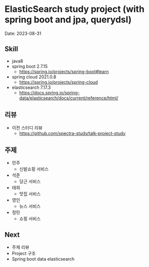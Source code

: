 # ElasticSearch study project (with spring boot and jpa, querydsl)

Date: 2023-08-31

## Skill

- java8
- spring boot 2.7.15
  - https://spring.io/projects/spring-boot#learn
- spring cloud 2021.0.8
  - https://spring.io/projects/spring-cloud
- elasticsearch 7.17.3
  - https://docs.spring.io/spring-data/elasticsearch/docs/current/reference/html/

## 리뷰

- 이전 스터디 리뷰
  - https://github.com/spectra-study/talk-project-study

## 주제

- 민주
  - 신발쇼핑 서비스
- 석준
  - 당근 서비스
- 태희
  - 맛집 서비스
- 영인
  - 뉴스 서비스
- 정민
  - 쇼핑 서비스

## Next

- 주제 리뷰
- Project 구조
- Spring boot data elasticsearch
